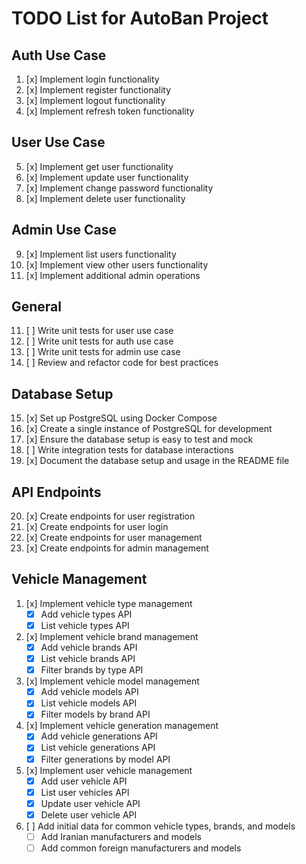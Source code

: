 # TODO List for AutoBan Project

## Auth Use Case
1. [x] Implement login functionality
2. [x] Implement register functionality
3. [x] Implement logout functionality
4. [x] Implement refresh token functionality

## User Use Case
5. [x] Implement get user functionality
6. [x] Implement update user functionality
7. [x] Implement change password functionality
8. [x] Implement delete user functionality

## Admin Use Case
9. [x] Implement list users functionality
10. [x] Implement view other users functionality
11. [x] Implement additional admin operations

## General
11. [ ] Write unit tests for user use case
12. [ ] Write unit tests for auth use case
13. [ ] Write unit tests for admin use case
14. [ ] Review and refactor code for best practices

## Database Setup
15. [x] Set up PostgreSQL using Docker Compose
16. [x] Create a single instance of PostgreSQL for development
17. [x] Ensure the database setup is easy to test and mock
18. [ ] Write integration tests for database interactions
19. [x] Document the database setup and usage in the README file

## API Endpoints
20. [x] Create endpoints for user registration
21. [x] Create endpoints for user login
22. [x] Create endpoints for user management 
23. [x] Create endpoints for admin management 

## Vehicle Management
1. [x] Implement vehicle type management
   - [x] Add vehicle types API
   - [x] List vehicle types API
2. [x] Implement vehicle brand management
   - [x] Add vehicle brands API
   - [x] List vehicle brands API
   - [x] Filter brands by type API
3. [x] Implement vehicle model management
   - [x] Add vehicle models API
   - [x] List vehicle models API
   - [x] Filter models by brand API
4. [x] Implement vehicle generation management
   - [x] Add vehicle generations API
   - [x] List vehicle generations API
   - [x] Filter generations by model API
5. [x] Implement user vehicle management
   - [x] Add user vehicle API
   - [x] List user vehicles API
   - [x] Update user vehicle API
   - [x] Delete user vehicle API
6. [ ] Add initial data for common vehicle types, brands, and models
   - [ ] Add Iranian manufacturers and models
   - [ ] Add common foreign manufacturers and models